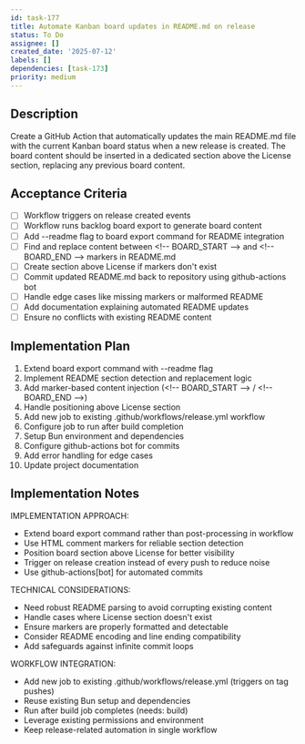 ```yaml
---
id: task-177
title: Automate Kanban board updates in README.md on release
status: To Do
assignee: []
created_date: '2025-07-12'
labels: []
dependencies: [task-173]
priority: medium
---
```


## Description

Create a GitHub Action that automatically updates the main README.md file with the current Kanban board status when a new release is created. The board content should be inserted in a dedicated section above the License section, replacing any previous board content.

## Acceptance Criteria

- [ ] Workflow triggers on release created events
- [ ] Workflow runs backlog board export to generate board content
- [ ] Add --readme flag to board export command for README integration
- [ ] Find and replace content between <\!-- BOARD_START --> and <\!-- BOARD_END --> markers in README.md
- [ ] Create section above License if markers don't exist
- [ ] Commit updated README.md back to repository using github-actions bot
- [ ] Handle edge cases like missing markers or malformed README
- [ ] Add documentation explaining automated README updates
- [ ] Ensure no conflicts with existing README content

## Implementation Plan

1. Extend board export command with --readme flag
2. Implement README section detection and replacement logic  
3. Add marker-based content injection (<\!-- BOARD_START --> / <\!-- BOARD_END -->)
4. Handle positioning above License section
5. Add new job to existing .github/workflows/release.yml workflow  
6. Configure job to run after build completion
7. Setup Bun environment and dependencies
8. Configure github-actions bot for commits
9. Add error handling for edge cases
10. Update project documentation

## Implementation Notes

IMPLEMENTATION APPROACH:
- Extend board export command rather than post-processing in workflow
- Use HTML comment markers for reliable section detection
- Position board section above License for better visibility
- Trigger on release creation instead of every push to reduce noise
- Use github-actions[bot] for automated commits

TECHNICAL CONSIDERATIONS:
- Need robust README parsing to avoid corrupting existing content
- Handle cases where License section doesn't exist
- Ensure markers are properly formatted and detectable
- Consider README encoding and line ending compatibility
- Add safeguards against infinite commit loops

WORKFLOW INTEGRATION:
- Add new job to existing .github/workflows/release.yml (triggers on tag pushes)  
- Reuse existing Bun setup and dependencies
- Run after build job completes (needs: build)
- Leverage existing permissions and environment
- Keep release-related automation in single workflow
